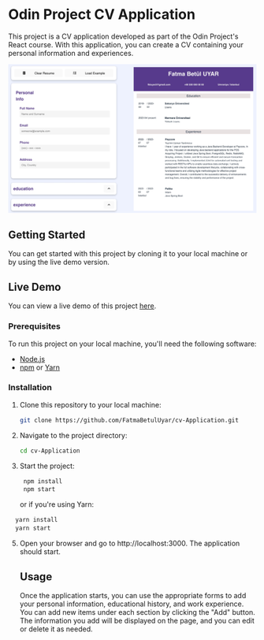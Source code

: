 # Odin Project CV Application

This project is a CV application developed as part of the Odin Project's React course. With this application, you can create a CV containing your personal information and experiences.

![cv-app](src/assets/cv-app.jpg)

## Getting Started

You can get started with this project by cloning it to your local machine or by using the live demo version.

   ## Live Demo
   You can view a live demo of this project  [here](https://cv-application-90949.web.app/).
   

### Prerequisites

To run this project on your local machine, you'll need the following software:

- [Node.js](https://nodejs.org/)
- [npm](https://www.npmjs.com/) or [Yarn](https://yarnpkg.com/)

### Installation

1. Clone this repository to your local machine:

   ```bash
   git clone https://github.com/FatmaBetulUyar/cv-Application.git

1. Navigate to the project directory:
   ```bash
   cd cv-Application
   ```
3. Start the project:
   ```bash
    npm install
    npm start
   ```
   or if you're using Yarn:
  ```bash
    yarn install
    yarn start
  ```
5. Open your browser and go to http://localhost:3000. The application should start.

   ## Usage
   Once the application starts, you can use the appropriate forms to add your personal information, educational history, and work experience. You can add new items under each section by clicking the "Add" button. The information you add will be displayed on the page, and you can edit or delete it as needed.


